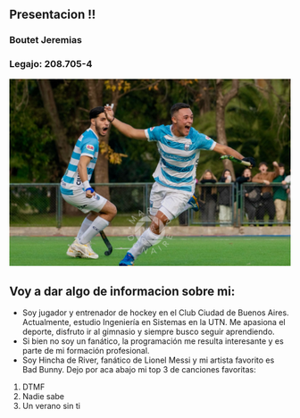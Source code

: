 ## Presentacion !! 
### Boutet Jeremias 
### Legajo: 208.705-4

![Mi foto](https://github.com/pdepjm/2025-tp0-presentacion-Jereboutet/blob/5b60840d3b30b6f246cd91d11bc952224e2f9313/foto%20mia.jpeg)

## Voy a dar algo de informacion sobre mi: 
- Soy jugador y entrenador de hockey en el Club Ciudad de Buenos Aires. Actualmente, estudio Ingeniería en Sistemas en la UTN. Me apasiona el deporte, disfruto ir al gimnasio y siempre busco seguir aprendiendo.
- Si bien no soy un fanático, la programación me resulta interesante y es parte de mi formación profesional.
- Soy Hincha de River, fanático de Lionel Messi y mi artista favorito es Bad Bunny. Dejo por aca abajo mi top 3 de canciones favoritas:

1. DTMF
2. Nadie sabe
3. Un verano sin ti

